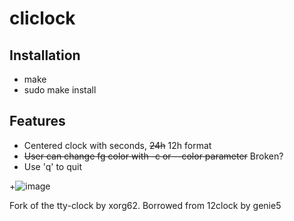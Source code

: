 # cliclock

## Installation
* make
* sudo make install

## Features

- Centered clock with seconds, ~~24h~~ 12h format
- ~~User can change fg color with -c or --color parameter~~ Broken?
- Use 'q' to quit

+![image](http://i.imgur.com/fqC7YeQ.png)



Fork of the tty-clock by xorg62.
Borrowed from 12clock by genie5
